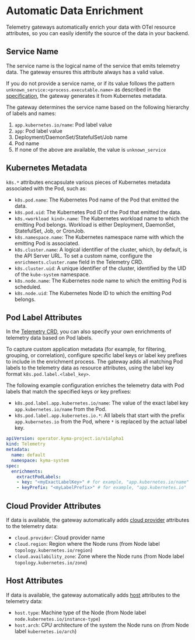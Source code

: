 # Automatic Data Enrichment

Telemetry gateways automatically enrich your data with OTel resource attributes, so you can easily identify the source of the data in your backend.

## Service Name

The service name is the logical name of the service that emits telemetry data. The gateway ensures this attribute always has a valid value.

If you do not provide a service name, or if its value follows the pattern `unknown_service:<process.executable.name>` as described in the [specification](https://opentelemetry.io/docs/specs/semconv/resource/#service), the gateway generates it from Kubernetes metadata.

The gateway determines the service name based on the following hierarchy of labels and names:

1. `app.kubernetes.io/name`: Pod label value
2. `app`: Pod label value
3. Deployment/DaemonSet/StatefulSet/Job name
4. Pod name
5. If none of the above are available, the value is `unknown_service`

## Kubernetes Metadata

`k8s.*` attributes encapsulate various pieces of Kubernetes metadata associated with the Pod, such as:

- `k8s.pod.name`: The Kubernetes Pod name of the Pod that emitted the data.
- `k8s.pod.uid`: The Kubernetes Pod ID of the Pod that emitted the data.
- `k8s.<workload kind>.name`: The Kubernetes workload name to which the emitting Pod belongs. Workload is either Deployment, DaemonSet, StatefulSet, Job, or CronJob.
- `k8s.namespace.name`: The Kubernetes namespace name with which the emitting Pod is associated.
- `k8s.cluster.name`: A logical identifier of the cluster, which, by default, is the API Server URL. To set a custom name, configure the `enrichments.cluster.name` field in the Telemetry CRD.
- `k8s.cluster.uid`: A unique identifier of the cluster, identified by the UID of the `kube-system` namespace.
- `k8s.node.name`: The Kubernetes node name to which the emitting Pod is scheduled.
- `k8s.node.uid`: The Kubernetes Node ID to which the emitting Pod belongs.

## Pod Label Attributes

In the [Telemetry CRD](https://kyma-project.io/#/telemetry-manager/user/resources/01-telemetry), you can also specify your own enrichments of telemetry data based on Pod labels.

To capture custom application metadata (for example, for filtering, grouping, or correlation), configure specific label keys or label key prefixes to include in the enrichment process. The gateway adds all matching Pod labels to the telemetry data as resource attributes, using the label key format `k8s.pod.label.<label_key>`.

The following example configuration enriches the telemetry data with Pod labels that match the specified keys or key prefixes:

- `k8s.pod.label.app.kubernetes.io/name`: The value of the exact label key `app.kubernetes.io/name` from the Pod.
- `k8s.pod.label.app.kubernetes.io.*`: All labels that start with the prefix `app.kubernetes.io` from the Pod, where `*` is replaced by the actual label key.

```yaml
apiVersion: operator.kyma-project.io/v1alpha1
kind: Telemetry
metadata:
  name: default
  namespace: kyma-system
spec:
  enrichments:
    extractPodLabels:
    - key: "<myExactLabelKey>" # for example, "app.kubernetes.io/name"
    - keyPrefix: "<myLabelPrefix>" # for example, "app.kubernetes.io"
```

## Cloud Provider Attributes

If data is available, the gateway automatically adds [cloud provider](https://opentelemetry.io/docs/specs/semconv/resource/cloud/) attributes to the telemetry data:

- `cloud.provider`: Cloud provider name
- `cloud.region`: Region where the Node runs (from Node label `topology.kubernetes.io/region`)
- `cloud.availability_zone`: Zone where the Node runs (from Node label `topology.kubernetes.io/zone`)

## Host Attributes

If data is available, the gateway automatically adds [host](https://opentelemetry.io/docs/specs/semconv/resource/host/) attributes to the telemetry data:

- `host.type`: Machine type of the Node (from Node label `node.kubernetes.io/instance-type`)
- `host.arch`: CPU architecture of the system the Node runs on (from Node label `kubernetes.io/arch`)
